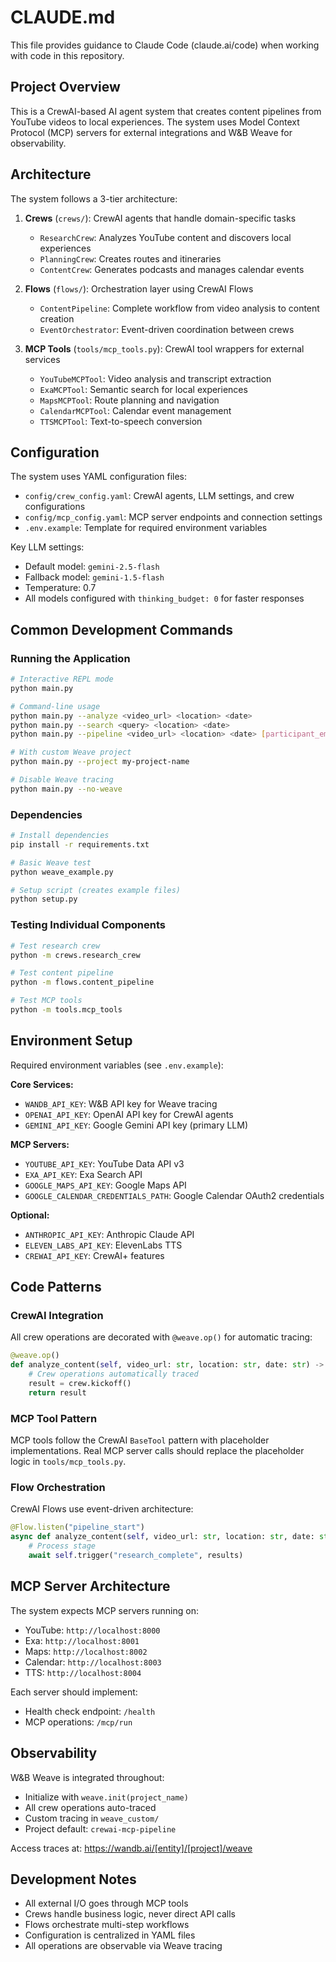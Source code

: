 # CLAUDE.md

This file provides guidance to Claude Code (claude.ai/code) when working with code in this repository.

## Project Overview

This is a CrewAI-based AI agent system that creates content pipelines from YouTube videos to local experiences. The system uses Model Context Protocol (MCP) servers for external integrations and W&B Weave for observability.

## Architecture

The system follows a 3-tier architecture:

1. **Crews** (`crews/`): CrewAI agents that handle domain-specific tasks
   - `ResearchCrew`: Analyzes YouTube content and discovers local experiences
   - `PlanningCrew`: Creates routes and itineraries
   - `ContentCrew`: Generates podcasts and manages calendar events

2. **Flows** (`flows/`): Orchestration layer using CrewAI Flows
   - `ContentPipeline`: Complete workflow from video analysis to content creation
   - `EventOrchestrator`: Event-driven coordination between crews

3. **MCP Tools** (`tools/mcp_tools.py`): CrewAI tool wrappers for external services
   - `YouTubeMCPTool`: Video analysis and transcript extraction
   - `ExaMCPTool`: Semantic search for local experiences
   - `MapsMCPTool`: Route planning and navigation
   - `CalendarMCPTool`: Calendar event management
   - `TTSMCPTool`: Text-to-speech conversion

## Configuration

The system uses YAML configuration files:

- `config/crew_config.yaml`: CrewAI agents, LLM settings, and crew configurations
- `config/mcp_config.yaml`: MCP server endpoints and connection settings
- `.env.example`: Template for required environment variables

Key LLM settings:
- Default model: `gemini-2.5-flash` 
- Fallback model: `gemini-1.5-flash`
- Temperature: 0.7
- All models configured with `thinking_budget: 0` for faster responses

## Common Development Commands

### Running the Application

```bash
# Interactive REPL mode
python main.py

# Command-line usage
python main.py --analyze <video_url> <location> <date>
python main.py --search <query> <location> <date>
python main.py --pipeline <video_url> <location> <date> [participant_emails...]

# With custom Weave project
python main.py --project my-project-name

# Disable Weave tracing
python main.py --no-weave
```

### Dependencies

```bash
# Install dependencies
pip install -r requirements.txt

# Basic Weave test
python weave_example.py

# Setup script (creates example files)
python setup.py
```

### Testing Individual Components

```bash
# Test research crew
python -m crews.research_crew

# Test content pipeline
python -m flows.content_pipeline

# Test MCP tools
python -m tools.mcp_tools
```

## Environment Setup

Required environment variables (see `.env.example`):

**Core Services:**
- `WANDB_API_KEY`: W&B API key for Weave tracing
- `OPENAI_API_KEY`: OpenAI API key for CrewAI agents
- `GEMINI_API_KEY`: Google Gemini API key (primary LLM)

**MCP Servers:**
- `YOUTUBE_API_KEY`: YouTube Data API v3
- `EXA_API_KEY`: Exa Search API
- `GOOGLE_MAPS_API_KEY`: Google Maps API
- `GOOGLE_CALENDAR_CREDENTIALS_PATH`: Google Calendar OAuth2 credentials

**Optional:**
- `ANTHROPIC_API_KEY`: Anthropic Claude API
- `ELEVEN_LABS_API_KEY`: ElevenLabs TTS
- `CREWAI_API_KEY`: CrewAI+ features

## Code Patterns

### CrewAI Integration

All crew operations are decorated with `@weave.op()` for automatic tracing:

```python
@weave.op()
def analyze_content(self, video_url: str, location: str, date: str) -> dict:
    # Crew operations automatically traced
    result = crew.kickoff()
    return result
```

### MCP Tool Pattern

MCP tools follow the CrewAI `BaseTool` pattern with placeholder implementations. Real MCP server calls should replace the placeholder logic in `tools/mcp_tools.py`.

### Flow Orchestration

CrewAI Flows use event-driven architecture:

```python
@Flow.listen("pipeline_start")
async def analyze_content(self, video_url: str, location: str, date: str):
    # Process stage
    await self.trigger("research_complete", results)
```

## MCP Server Architecture

The system expects MCP servers running on:
- YouTube: `http://localhost:8000`
- Exa: `http://localhost:8001` 
- Maps: `http://localhost:8002`
- Calendar: `http://localhost:8003`
- TTS: `http://localhost:8004`

Each server should implement:
- Health check endpoint: `/health`
- MCP operations: `/mcp/run`

## Observability

W&B Weave is integrated throughout:
- Initialize with `weave.init(project_name)`
- All crew operations auto-traced
- Custom tracing in `weave_custom/`
- Project default: `crewai-mcp-pipeline`

Access traces at: https://wandb.ai/[entity]/[project]/weave

## Development Notes

- All external I/O goes through MCP tools
- Crews handle business logic, never direct API calls
- Flows orchestrate multi-step workflows
- Configuration is centralized in YAML files
- All operations are observable via Weave tracing